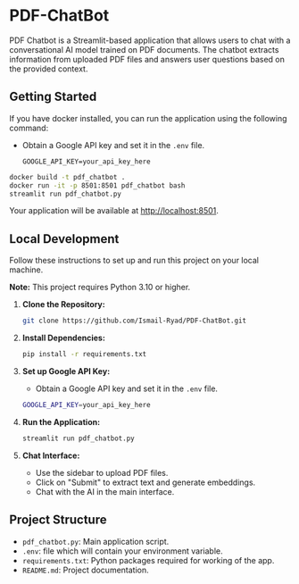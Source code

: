 # PDF-ChatBot
PDF Chatbot is a Streamlit-based application that allows users to chat with a conversational AI model trained on PDF documents. The chatbot extracts information from uploaded PDF files and answers user questions based on the provided context.


## Getting Started

If you have docker installed, you can run the application using the following command:

- Obtain a Google API key and set it in the `.env` file.

   ```.env
   GOOGLE_API_KEY=your_api_key_here
   ```

```bash
docker build -t pdf_chatbot .
docker run -it -p 8501:8501 pdf_chatbot bash
streamlit run pdf_chatbot.py

```

Your application will be available at <http://localhost:8501>.

## Local Development

Follow these instructions to set up and run this project on your local machine.

   **Note:** This project requires Python 3.10 or higher.

1. **Clone the Repository:**

   ```bash
   git clone https://github.com/Ismail-Ryad/PDF-ChatBot.git

2. **Install Dependencies:**

   ```bash
   pip install -r requirements.txt
   ```

3. **Set up Google API Key:**
   - Obtain a Google API key and set it in the `.env` file.

   ```bash
   GOOGLE_API_KEY=your_api_key_here
   ```

4. **Run the Application:**

   ```bash
   streamlit run pdf_chatbot.py
   ```

5. **Chat Interface:**
   - Use the sidebar to upload PDF files.
   - Click on "Submit" to extract text and generate embeddings.  
   - Chat with the AI in the main interface.

## Project Structure

- `pdf_chatbot.py`: Main application script.
- `.env`: file which will contain your environment variable.
- `requirements.txt`: Python packages required for working of the app.
- `README.md`: Project documentation.


